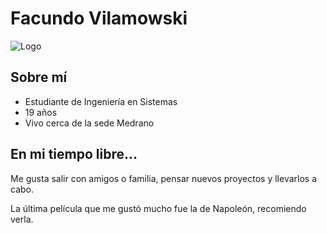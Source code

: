 # Facundo Vilamowski 
![Logo](https://aulasvirtuales.frba.utn.edu.ar/pluginfile.php/2978924/user/icon/utnba/f1?rev=20023086)

## Sobre mí
 - Estudiante de Ingeniería en Sistemas
 - 19 años
 - Vivo cerca de la sede Medrano

## En mi tiempo libre...
Me gusta salir con amigos o familia, pensar nuevos proyectos y llevarlos a cabo.

La última película que me gustó mucho fue la de Napoleón, recomiendo verla.